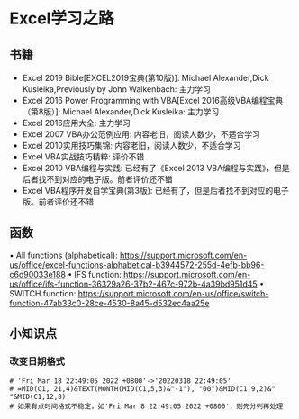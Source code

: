 # Excel学习之路

## 书籍

* Excel 2019 Bible[EXCEL2019宝典(第10版)]: Michael Alexander,Dick Kusleika,Previously by John Walkenbach: 主力学习
* Excel 2016 Power Programming with VBA[Excel 2016高级VBA编程宝典（第8版）]: Michael Alexander,Dick Kusleika: 主力学习
* Excel 2016应用大全: 主力学习
* Excel 2007 VBA办公范例应用: 内容老旧，阅读人数少，不适合学习
* Excel 2010实用技巧集锦: 内容老旧，阅读人数少，不适合学习
* Excel VBA实战技巧精粹: 评价不错
* Excel 2010 VBA编程与实践: 已经有了《Excel 2013 VBA编程与实践》，但是后者找不到对应的电子版。前者评价还不错
* Excel VBA程序开发自学宝典(第3版): 已经有了，但是后者找不到对应的电子版。前者评价还不错

## 函数

• All functions (alphabetical): <https://support.microsoft.com/en-us/office/excel-functions-alphabetical-b3944572-255d-4efb-bb96-c6d90033e188>
• IFS function: <https://support.microsoft.com/en-us/office/ifs-function-36329a26-37b2-467c-972b-4a39bd951d45>
• SWITCH function: <https://support.microsoft.com/en-us/office/switch-function-47ab33c0-28ce-4530-8a45-d532ec4aa25e>

## 小知识点

### 改变日期格式

```shell
# 'Fri Mar 18 22:49:05 2022 +0800'->'20220318 22:49:05'
# =MID(C1, 21,4)&TEXT(MONTH(MID(C1,5,3)&"-1"), "00")&MID(C1,9,2)&" "&MID(C1,12,8)
# 如果有点时间格式不稳定，如'Fri Mar 8 22:49:05 2022 +0800'，则先分列再处理
```
